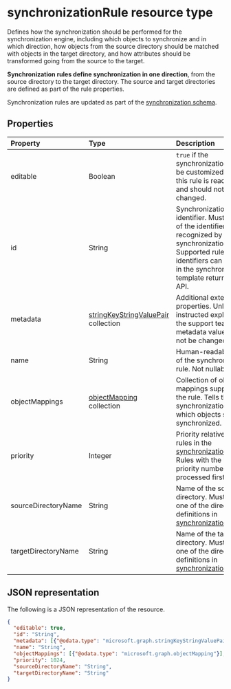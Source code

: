 # synchronizationRule resource type

Defines how the synchronization should be performed for the synchronization engine, including which objects to synchronize and in which direction, how objects from the source directory should be matched with objects in the target directory, and how attributes should be transformed going from the source to the target.

**Synchronization rules define synchronization in one direction**, from the source directory to the target directory. The source and target directories are defined as part of the rule properties.

Synchronization rules are updated as part of the [synchronization schema](synchronization_synchronizationschema.md).

## Properties

| Property      | Type      | Description    |
|:--------------|:----------|:---------------|
|editable       |Boolean    |`true` if the synchronization rule can be customized; `false` if this rule is read-only and should not be changed.|
|id             |String     |Synchronization rule identifier. Must be one of the identifiers recognized by the synchronization engine. Supported rule identifiers can be found in the synchronization template returned by the API.|
|metadata       |[stringKeyStringValuePair](synchronization_stringkeystringvaluepair.md) collection |Additional extension properties. Unless instructed explicitly by the support team, metadata values should not be changed.|
|name           |String     |Human-readable name of the synchronization rule. Not nullable.|
|objectMappings |[objectMapping](synchronization_objectmapping.md) collection    |Collection of object mappings supported by the rule. Tells the synchronization engine which objects should be synchronized.|
|priority       |Integer    |Priority relative to other rules in the [synchronizationSchema](synchronization_synchronizationschema.md). Rules with the lowest priority number will be processed first.|
|sourceDirectoryName       |String    |Name of the source directory. Must match one of the directory definitions in [synchronizationSchema](synchronization_synchronizationschema.md).|
|targetDirectoryName       |String    |Name of the target directory. Must match one of the directory definitions in [synchronizationSchema](synchronization_synchronizationschema.md).|

## JSON representation

The following is a JSON representation of the resource.

<!-- {
  "blockType": "resource",
  "optionalProperties": [

  ],
  "@odata.type": "microsoft.graph.synchronizationRule"
}-->

```json
{
  "editable": true,
  "id": "String",
  "metadata": [{"@odata.type": "microsoft.graph.stringKeyStringValuePair"}],
  "name": "String",
  "objectMappings": [{"@odata.type": "microsoft.graph.objectMapping"}],
  "priority": 1024,
  "sourceDirectoryName": "String",
  "targetDirectoryName": "String"
}

```

<!-- uuid: 8fcb5dbc-d5aa-4681-8e31-b001d5168d79
2015-10-25 14:57:30 UTC -->
<!-- {
  "type": "#page.annotation",
  "description": "synchronizationRule resource",
  "keywords": "",
  "section": "documentation",
  "tocPath": ""
}-->